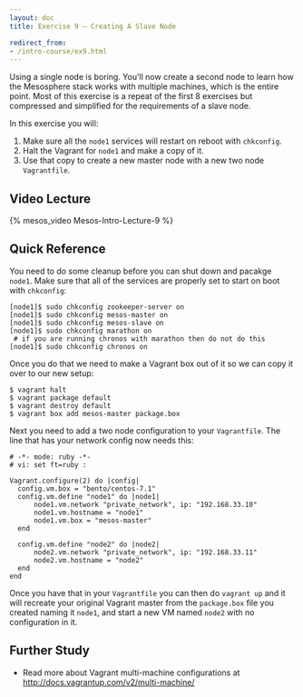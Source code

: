 ```yaml
---
layout: doc
title: Exercise 9 – Creating A Slave Node

redirect_from:
- /intro-course/ex9.html
---
```


Using a single node is boring.  You'll now create a second node to learn how the Mesosphere stack
works with multiple machines, which is the entire point.  Most of this exercise is a repeat of
the first 8 exercises but compressed and simplified for the requirements of a slave node.

In this exercise you will:

1. Make sure all the ``node1`` services will restart on reboot with ``chkconfig``.
2. Halt the Vagrant for ``node1`` and make a copy of it.
3. Use that copy to create a new master node with a new two node ``Vagrantfile``.


Video Lecture
-------------

{% mesos_video Mesos-Intro-Lecture-9 %}


Quick Reference
---------------

You need to do some cleanup before you can shut down and pacakge ``node1``.  Make sure that all of the services are
properly set to start on boot with ``chkconfig``:

```
[node1]$ sudo chkconfig zookeeper-server on
[node1]$ sudo chkconfig mesos-master on
[node1]$ sudo chkconfig mesos-slave on
[node1]$ sudo chkconfig marathon on
 # if you are running chronos with marathon then do not do this
[node1]$ sudo chkconfig chronos on
```

Once you do that we need to make a Vagrant box out of it so we can copy it over to our new setup:

```
$ vagrant halt
$ vagrant package default
$ vagrant destroy default
$ vagrant box add mesos-master package.box
```


Next you need to add a two node configuration to your ``Vagrantfile``.  The line that has your network config now needs this:

```
# -*- mode: ruby -*-
# vi: set ft=ruby :

Vagrant.configure(2) do |config|
  config.vm.box = "bento/centos-7.1"
  config.vm.define "node1" do |node1|
      node1.vm.network "private_network", ip: "192.168.33.10"
      node1.vm.hostname = "node1"
      node1.vm.box = "mesos-master"
  end

  config.vm.define "node2" do |node2|
      node2.vm.network "private_network", ip: "192.168.33.11"
      node2.vm.hostname = "node2"
  end
end
```


Once you have that in your ``Vagrantfile`` you can then do ``vagrant up`` and it will recreate your original Vagrant master from the ``package.box`` file you created naming it ``node1``, and start a new VM named ``node2`` with no configuration in it.

Further Study
-------------

* Read more about Vagrant multi-machine configurations at http://docs.vagrantup.com/v2/multi-machine/


